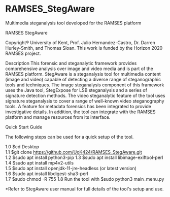 # RAMSES_StegAware
Multimedia steganalysis tool developed for the RAMSES platform

RAMSES StegAware

Copyright® University of Kent, Prof. Julio Hernandez-Castro, Dr. Darren Hurley-Smith, and Thomas Sloan. This work is funded by the Horizon 2020 RAMSES project.

Description
This forensic and steganalytic framework provides comprehensive analysis over image and video media and is part of the RAMSES platform. StegAware is a steganalysis tool for multimedia content (image and video) capable of detecting a diverse range of steganographic tools and techniques. The image steganalysis component of this framework uses the Java tool, StegExpose for LSB steganalysis and a series of signature detection methods. The video steganalytic feature of the tool uses signature steganalysis to cover a range of well-known video steganography tools. A feature for metadata forensics has been integrated to provide investigative details. In addition, the tool can integrate with the RAMSES platform and manage resources from its interface.

Quick Start Guide

The following steps can be used for a quick setup of the tool. 


1.0	$cd Desktop  
1.1	$git clone https://github.com/UoK424/RAMSES_StegAware.git  
1.2 $sudo apt install python3-pip
1.3	$sudo apt install libimage-exiftool-perl  
1.4	$sudo apt install mp4v2-utils  
1.5	$sudo apt install openjdk-11-jre-headless (or latest version)  
1.6	$sudo apt install libdigest-sha3-perl  
1.7	$sudo chmod -R 755 <Directory> 
1.8	Run the tool with $sudo python3 main_menu.py  




*Refer to StegAware user manual for full details of the tool's setup and use.
